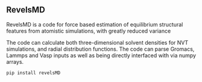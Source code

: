## RevelsMD
RevelsMD is a code for force based estimation of equilibrium structural features from atomistic simulations, with greatly reduced variance

The code can calculate both three-dimensional solvent densities for NVT simulations, and radial distribution functions. The code can parse Gromacs, Lammps and Vasp inputs as well as being directly interfaced with via numpy arrays.


```
pip install revelsMD
```
